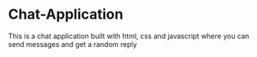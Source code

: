 # Chat-Application
This is a chat application built with html, css and javascript where you can send messages and get a random reply
